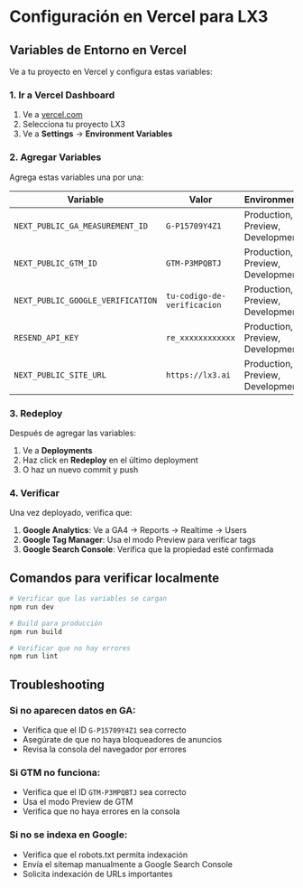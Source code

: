 # Configuración en Vercel para LX3

## Variables de Entorno en Vercel

Ve a tu proyecto en Vercel y configura estas variables:

### 1. Ir a Vercel Dashboard
1. Ve a [vercel.com](https://vercel.com)
2. Selecciona tu proyecto LX3
3. Ve a **Settings** → **Environment Variables**

### 2. Agregar Variables

Agrega estas variables una por una:

| Variable | Valor | Environment |
|----------|-------|-------------|
| `NEXT_PUBLIC_GA_MEASUREMENT_ID` | `G-P15709Y4Z1` | Production, Preview, Development |
| `NEXT_PUBLIC_GTM_ID` | `GTM-P3MPQBTJ` | Production, Preview, Development |
| `NEXT_PUBLIC_GOOGLE_VERIFICATION` | `tu-codigo-de-verificacion` | Production, Preview, Development |
| `RESEND_API_KEY` | `re_xxxxxxxxxxxx` | Production, Preview, Development |
| `NEXT_PUBLIC_SITE_URL` | `https://lx3.ai` | Production, Preview, Development |

### 3. Redeploy

Después de agregar las variables:
1. Ve a **Deployments**
2. Haz click en **Redeploy** en el último deployment
3. O haz un nuevo commit y push

### 4. Verificar

Una vez deployado, verifica que:

1. **Google Analytics**: Ve a GA4 → Reports → Realtime → Users
2. **Google Tag Manager**: Usa el modo Preview para verificar tags
3. **Google Search Console**: Verifica que la propiedad esté confirmada

## Comandos para verificar localmente

```bash
# Verificar que las variables se cargan
npm run dev

# Build para producción
npm run build

# Verificar que no hay errores
npm run lint
```

## Troubleshooting

### Si no aparecen datos en GA:
- Verifica que el ID `G-P15709Y4Z1` sea correcto
- Asegúrate de que no haya bloqueadores de anuncios
- Revisa la consola del navegador por errores

### Si GTM no funciona:
- Verifica que el ID `GTM-P3MPQBTJ` sea correcto
- Usa el modo Preview de GTM
- Verifica que no haya errores en la consola

### Si no se indexa en Google:
- Verifica que el robots.txt permita indexación
- Envía el sitemap manualmente a Google Search Console
- Solicita indexación de URLs importantes
